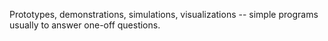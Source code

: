 Prototypes, demonstrations, simulations, visualizations -- simple programs usually to answer one-off questions.
